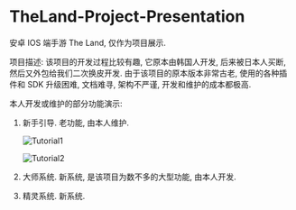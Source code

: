 # TheLand-Project-Presentation
安卓 IOS 端手游 The Land, 仅作为项目展示. 

项目描述: 该项目的开发过程比较有趣, 它原本由韩国人开发, 后来被日本人买断, 然后又外包给我们二次换皮开发. 由于该项目的原本版本非常古老, 使用的各种插件和 SDK 升级困难, 文档难寻, 架构不严谨, 开发和维护的成本都极高. 

本人开发或维护的部分功能演示: 
1. 新手引导. 老功能, 由本人维护.

   ![Tutorial1](https://github.com/GameDevBaiyi/TheLand-Project-Presentation/assets/100526832/a2b01fca-3ec7-4ee5-83f8-ce6d84af0bb0)

   ![Tutorial2](https://github.com/GameDevBaiyi/TheLand-Project-Presentation/assets/100526832/3e1d0d9f-af7e-4a31-afda-69b1149ac11f)



3. 大师系统. 新系统, 是该项目为数不多的大型功能, 由本人开发. 

4. 精灵系统. 新系统. 
